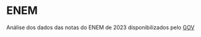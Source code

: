 # ENEM
Análise dos dados das notas do ENEM de 2023 disponibilizados pelo [GOV](<https://www.gov.br/inep/pt-br/acesso-a-informacao/dados-abertos/microdados/enem>)
